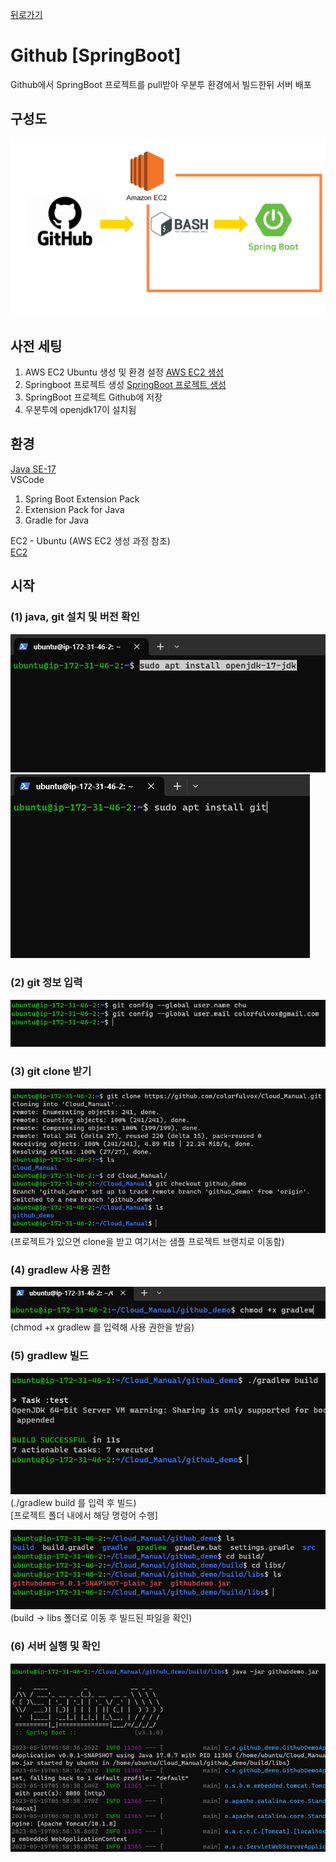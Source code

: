 [뒤로가기](../../README.md)

# Github [SpringBoot]

Github에서 SpringBoot 프로젝트를 pull받아
우분투 환경에서 빌드한뒤 서버 배포

## 구성도

![img](../Img/github%20%5BSpringBoot%5D.png)

## 사전 세팅

1. AWS EC2 Ubuntu 생성 및 환경 설정 [AWS EC2 생성](../Document/EC2.md)
2. Springboot 프로젝트 생성 [SpringBoot 프로젝트 생성](../Document/Local%20%5BSpringBoot%5D.md)
3. SpringBoot 프로젝트 Github에 저장
4. 우분투에 openjdk17이 설치됨

## 환경

[Java SE-17](https://www.oracle.com/java/technologies/javase/jdk17-archive-downloads.html)<br>
VSCode<br>

1. Spring Boot Extension Pack
2. Extension Pack for Java
3. Gradle for Java

EC2 - Ubuntu (AWS EC2 생성 과정 참조)<br>
[EC2](../Document/EC2.md)

## 시작

### (1) java, git 설치 및 버전 확인

![img](../Img/github1.png)<br>
![img](../Img/github2.png)<br>

### (2) git 정보 입력

![img](../Img/github3.png)<br>

### (3) git clone 받기

![img](../Img/github4.png)<br>
(프로젝트가 있으면 clone을 받고 여기서는 샘플 프로젝트 브랜치로 이동함)<br>

### (4) gradlew 사용 권한

![img](../Img/github5.png)<br>
(chmod +x gradlew 를 입력해 사용 권한을 받음)<br>

### (5) gradlew 빌드

![img](../Img/github6.png)<br>
(./gradlew build 를 입력 후 빌드)<br>
[프로젝트 폴더 내에서 해당 명령어 수행]<br>

![img](../Img/github7.png)<br>
(build -> libs 폴더로 이동 후 빌드된 파일을 확인)<br>

### (6) 서버 실행 및 확인

![img](../Img/github8.png)<br>
